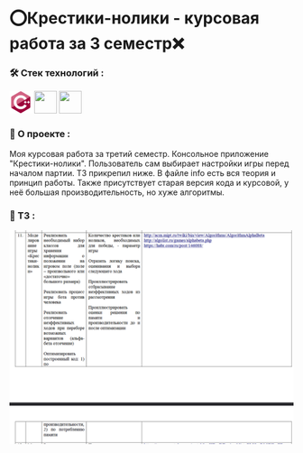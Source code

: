 # ⭕Крестики-нолики - курсовая работа за 3 семестр❌

<h3 align="left">🛠 Стек технологий :</h3>
<a href="https://www.w3schools.com/cpp/" target="_blank"> 
  <img src="https://raw.githubusercontent.com/devicons/devicon/master/icons/cplusplus/cplusplus-original.svg" alt="cplusplus" width="40" height="40"/></a>

<a href="https://www.w3schools.com/cpp/" target="_blank"> 
  <img src="https://img.icons8.com/color/48/000000/c-plus-plus-logo.png" width="40" height="40"/></a>
 
<a href="https://www.w3schools.com/cpp/" target="_blank"> 
  <img src="https://img.icons8.com/ios-filled/50/4a90e2/c-plus-plus-logo.png" width="40" height="40"/></a>

<h3 align="left">📔 О проекте :</h3>
Моя курсовая работа за третий семестр. Консольное приложение "Крестики-нолики". Пользователь сам выбирает настройки игры перед началом партии.
ТЗ прикрепил ниже. В файле info есть вся теория и принцип работы. Также присутствует старая версия кода и курсовой, у неё большая производительность, но хуже алгоритмы.

<h3 align="left">📃 ТЗ :</h3>
<img src="https://raw.githubusercontent.com/hud0shnik/TicTacToe_AlphaBetaPruning/master/info/info.png" alt="ТЗ"/>
